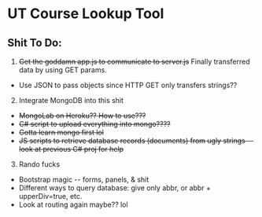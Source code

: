 # UT Course Lookup Tool
## Shit To Do:
1. ~~Get the goddamn app.js to communicate to server.js~~ Finally transferred data by using GET params.
  * Use JSON to pass objects since HTTP GET only transfers strings??
2. Integrate MongoDB into this shit
  * ~~MongoLab on Heroku?? How to use???~~
  * ~~C# script to upload everything into mongo????~~
  * ~~Gotta learn mongo first lol~~
  * ~~JS scripts to retrieve database records (documents) from ugly strings -- look at previous C# proj for help~~
3. Rando fucks
  * Bootstrap magic -- forms, panels, & shit
  * Different ways to query database: give only abbr, or abbr + upperDiv=true, etc.
  * Look at routing again maybe?? lol

